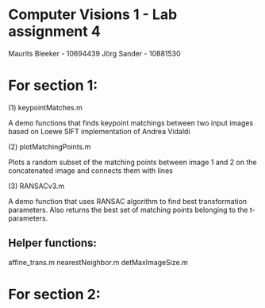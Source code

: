 Computer Visions 1 - Lab assignment 4
=================================
Maurits Bleeker - 10694439
Jörg Sander - 10881530


For section 1:
=============================
(1) keypointMatches.m

A demo functions that finds keypoint matchings between two input images based on Loewe SIFT
implementation of Andrea Vidaldi

(2) plotMatchingPoints.m

Plots a random subset of the matching points between image 1 and 2 on the concatenated image and connects
them with lines

(3) RANSACv3.m

A demo function that uses RANSAC algorithm to find best transformation parameters. Also returns the best set
of matching points belonging to the t-parameters.

Helper functions:
-------------------------
affine_trans.m
nearestNeighbor.m
detMaxImageSize.m

For section 2:
=============================
